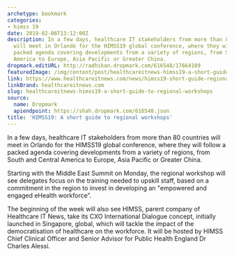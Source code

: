 ```yaml
---
archetype: bookmark
categories:
- himss 19
date: 2019-02-06T13:12:00Z
description: In a few days, healthcare IT stakeholders from more than 80 countries
  will meet in Orlando for the HIMSS19 global conference, where they will follow a
  packed agenda covering developments from a variety of regions, from South and Central
  America to Europe, Asia Pacific or Greater China.
dropmark.editURL: http://radhikan.dropmark.com/616548/17664189
featuredImage: /img/content/post/healthcareitnews-himss19-a-short-guide-to-regional-workshops.jpg
link: https://www.healthcareitnews.com/news/himss19-short-guide-regional-workshops
linkBrand: healthcareitnews.com
slug: healthcareitnews-himss19-a-short-guide-to-regional-workshops
source:
  name: Dropmark
  apiendpoint: https://shah.dropmark.com/616548.json
title: 'HIMSS19: A short guide to regional workshops'
---
```

In a few days, healthcare IT stakeholders from more than 80 countries will meet in Orlando for the HIMSS19 global conference, where they will follow a packed agenda covering developments from a variety of regions, from South and Central America to Europe, Asia Pacific or Greater China.

Starting with the Middle East Summit on Monday, the regional workshop will see delegates focus on the training needed to upskill staff, based on a commitment in the region to invest in developing an "empowered and engaged eHealth workforce”. 

The beginning of the week will also see HIMSS, parent company of Healthcare IT News, take its CXO International Dialogue concept, initially launched in Singapore, global, which will tackle the impact of the democratisation of healthcare on the workforce. It will be hosted by HIMSS Chief Clinical Officer and Senior Advisor for Public Health England Dr Charles Alessi. 

